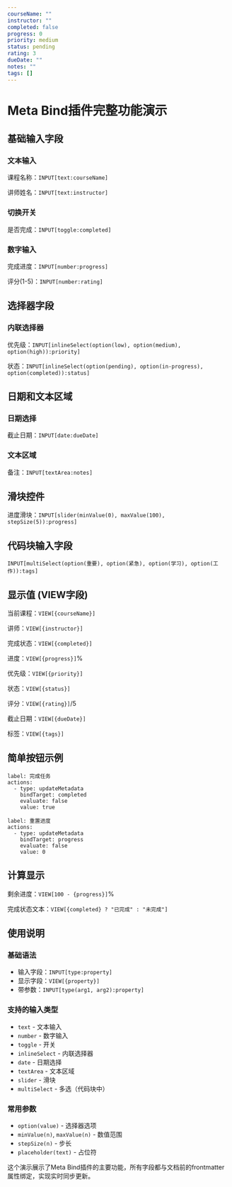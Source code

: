 ```yaml
---
courseName: ""
instructor: ""
completed: false
progress: 0
priority: medium
status: pending
rating: 3
dueDate: ""
notes: ""
tags: []
---
```


# Meta Bind插件完整功能演示

## 基础输入字段

### 文本输入
课程名称：`INPUT[text:courseName]`

讲师姓名：`INPUT[text:instructor]`

### 切换开关
是否完成：`INPUT[toggle:completed]`

### 数字输入
完成进度：`INPUT[number:progress]`

评分(1-5)：`INPUT[number:rating]`

## 选择器字段

### 内联选择器
优先级：`INPUT[inlineSelect(option(low), option(medium), option(high)):priority]`

状态：`INPUT[inlineSelect(option(pending), option(in-progress), option(completed)):status]`

## 日期和文本区域

### 日期选择
截止日期：`INPUT[date:dueDate]`

### 文本区域
备注：`INPUT[textArea:notes]`

## 滑块控件

进度滑块：`INPUT[slider(minValue(0), maxValue(100), stepSize(5)):progress]`

## 代码块输入字段

```meta-bind
INPUT[multiSelect(option(重要), option(紧急), option(学习), option(工作)):tags]
```

## 显示值 (VIEW字段)

当前课程：`VIEW[{courseName}]`

讲师：`VIEW[{instructor}]`

完成状态：`VIEW[{completed}]`

进度：`VIEW[{progress}]`%

优先级：`VIEW[{priority}]`

状态：`VIEW[{status}]`

评分：`VIEW[{rating}]`/5

截止日期：`VIEW[{dueDate}]`

标签：`VIEW[{tags}]`

## 简单按钮示例

```meta-bind-button
label: 完成任务
actions:
  - type: updateMetadata
    bindTarget: completed
    evaluate: false
    value: true
```

```meta-bind-button
label: 重置进度
actions:
  - type: updateMetadata
    bindTarget: progress
    evaluate: false
    value: 0
```

## 计算显示

剩余进度：`VIEW[100 - {progress}]`%

完成状态文本：`VIEW[{completed} ? "已完成" : "未完成"]`

## 使用说明

### 基础语法
- 输入字段：`INPUT[type:property]`
- 显示字段：`VIEW[{property}]`
- 带参数：`INPUT[type(arg1, arg2):property]`

### 支持的输入类型
- `text` - 文本输入
- `number` - 数字输入
- `toggle` - 开关
- `inlineSelect` - 内联选择器
- `date` - 日期选择
- `textArea` - 文本区域
- `slider` - 滑块
- `multiSelect` - 多选（代码块中）

### 常用参数
- `option(value)` - 选择器选项
- `minValue(n)`, `maxValue(n)` - 数值范围
- `stepSize(n)` - 步长
- `placeholder(text)` - 占位符

这个演示展示了Meta Bind插件的主要功能，所有字段都与文档前的frontmatter属性绑定，实现实时同步更新。 